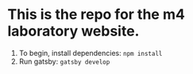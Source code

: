 # This is the repo for the m4 laboratory website.

1. To begin, install dependencies: `npm install`
2. Run gatsby: `gatsby develop`
